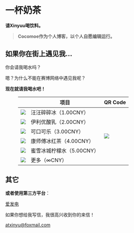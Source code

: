 # 一杯奶茶

**请Xinyuu喝饮料。**

> **Cocomoe作为个人博客，以个人自愿编辑运行。**

## 如果你在街上遇见我...

你会请我喝水吗？

嗯？为什么不能在赛博网络中遇见我呢？

**现在就请我喝水吧！**

<figure class='table-figure'><table><thead><tr><th></th><th>项目</th><th>QR Code</th></tr></thead><tbody><tr><td><img src="https://static.cocomoe.cn/static/cocomoe/pay/1.webp"></img></td><td>汪汪碎碎冰（1.00CNY）</td><td rowspan="6"><a href="https://paypal.me/dzlenes" target="_blank"><img src="https://static.cocomoe.cn/static/cocomoe/pay/qrcode.webp"></img></a></td></tr><tr><td><img src="https://static.cocomoe.cn/static/cocomoe/pay/2.webp"></img></td><td>伊利优酸乳（2.00CNY）</td></tr><tr><td><img src="https://static.cocomoe.cn/static/cocomoe/pay/3.webp"></img></td><td>可口可乐（3.00CNY）</td></tr><tr><td><img src="https://static.cocomoe.cn/static/cocomoe/pay/4.webp"></img></td><td>康师傅冰红茶（4.00CNY）</td></tr><tr><td><img src="https://static.cocomoe.cn/static/cocomoe/pay/5.webp"></img></td><td>蜜雪冰城柠檬水（5.00CNY）</td></tr><tr><td><img src="https://static.cocomoe.cn/static/cocomoe/pay/more.webp"></img></td><td>更多（∞CNY）</td></tr></tbody></table></figure>

## 其它

**或者使用第三方平台**：

[爱发电](https://afdian.net/a/xinyuu)

如果你想给我写信，我很高兴收到你的来信！

atxinyu@foxmail.com
